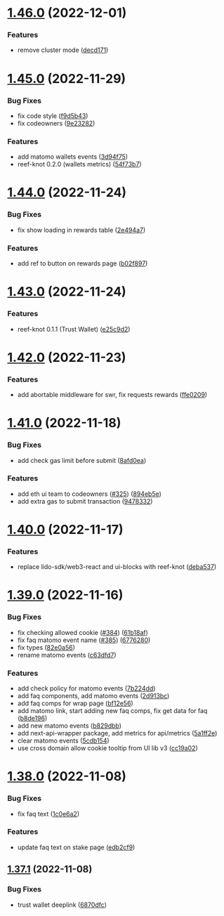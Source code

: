 # [1.46.0](https://github.com/lidofinance/staking-widget-ts/compare/1.45.0...1.46.0) (2022-12-01)


### Features

* remove cluster mode ([decd171](https://github.com/lidofinance/staking-widget-ts/commit/decd171bd58cc2f521febd429a1af4d3b1d87727))



# [1.45.0](https://github.com/lidofinance/staking-widget-ts/compare/1.44.0...1.45.0) (2022-11-29)


### Bug Fixes

* fix code style ([f9d5b43](https://github.com/lidofinance/staking-widget-ts/commit/f9d5b439f8e17827611a6ea6ea432ab3ca51c939))
* fix codeowners ([9e23282](https://github.com/lidofinance/staking-widget-ts/commit/9e2328291abd8fa369021354b2f594996b10fa3a))


### Features

* add matomo wallets events ([3d94f75](https://github.com/lidofinance/staking-widget-ts/commit/3d94f7560dd4a00d248e746b4fd866f44cc0e2e8))
* reef-knot 0.2.0 (wallets metrics) ([54f73b7](https://github.com/lidofinance/staking-widget-ts/commit/54f73b7b60f5de2dd602c2c6cd971a964a0f13b3))



# [1.44.0](https://github.com/lidofinance/staking-widget-ts/compare/1.43.0...1.44.0) (2022-11-24)


### Bug Fixes

* fix show loading in rewards table ([2e494a7](https://github.com/lidofinance/staking-widget-ts/commit/2e494a7fa155efc581706b8e941342fb77f17637))


### Features

* add ref to button on rewards page ([b02f897](https://github.com/lidofinance/staking-widget-ts/commit/b02f8971cc190dda5cc4a620a2bade32a7793fdf))



# [1.43.0](https://github.com/lidofinance/staking-widget-ts/compare/1.42.0...1.43.0) (2022-11-24)


### Features

* reef-knot 0.1.1 (Trust Wallet) ([e25c9d2](https://github.com/lidofinance/staking-widget-ts/commit/e25c9d2f9525ea818ebbd99066201543f4680b61))



# [1.42.0](https://github.com/lidofinance/staking-widget-ts/compare/1.41.0...1.42.0) (2022-11-23)


### Features

* add abortable middleware for swr, fix requests rewards ([ffe0209](https://github.com/lidofinance/staking-widget-ts/commit/ffe0209505c610b2b0468003bfa368f630b28f44))



# [1.41.0](https://github.com/lidofinance/staking-widget-ts/compare/1.40.0...1.41.0) (2022-11-18)


### Bug Fixes

* add check gas limit before submit ([8afd0ea](https://github.com/lidofinance/staking-widget-ts/commit/8afd0ead0c42fcea3586d5f99595110781aabfca))


### Features

* add eth ui team to codeowners ([#325](https://github.com/lidofinance/staking-widget-ts/issues/325)) ([894eb5e](https://github.com/lidofinance/staking-widget-ts/commit/894eb5eb04a522a6445348f4da17a1d2d0b25498))
* add extra gas to submit transaction ([9478332](https://github.com/lidofinance/staking-widget-ts/commit/9478332b2250aadc9231d0dcfe426c36885beae6))



# [1.40.0](https://github.com/lidofinance/staking-widget-ts/compare/1.39.0...1.40.0) (2022-11-17)


### Features

* replace lido-sdk/web3-react and ui-blocks with reef-knot ([deba537](https://github.com/lidofinance/staking-widget-ts/commit/deba537ac8399d5a1e6804b1589bf7fd8e6de1ad))



# [1.39.0](https://github.com/lidofinance/staking-widget-ts/compare/1.38.0...1.39.0) (2022-11-16)


### Bug Fixes

* fix checking allowed cookie ([#384](https://github.com/lidofinance/staking-widget-ts/issues/384)) ([61b18af](https://github.com/lidofinance/staking-widget-ts/commit/61b18afcad64e8fdd010d9ab5b86b14ff6306d12))
* fix faq matomo event name ([#385](https://github.com/lidofinance/staking-widget-ts/issues/385)) ([6776280](https://github.com/lidofinance/staking-widget-ts/commit/67762800402ea9d358e3499c7fcd49b3a8c06acf))
* fix types ([82e0a56](https://github.com/lidofinance/staking-widget-ts/commit/82e0a568eb69ce16bc2a4fbf4570dc663a735acb))
* rename matomo events ([c63dfd7](https://github.com/lidofinance/staking-widget-ts/commit/c63dfd71ebd7ffce9e4df9970cc5e7f666476f76))


### Features

* add check policy for matomo events ([7b224dd](https://github.com/lidofinance/staking-widget-ts/commit/7b224ddf7c288f5b9b584614d9cbac09e14506c8))
* add faq components, add matomo events ([2d913bc](https://github.com/lidofinance/staking-widget-ts/commit/2d913bcb6521d3a8c5e357b704a42fb6af2fcd2a))
* add faq comps for wrap page ([bf12e56](https://github.com/lidofinance/staking-widget-ts/commit/bf12e565f242b26238f2492256bfb3a2653dbeac))
* add matomo link, start adding new faq comps, fix get data for faq ([b8de196](https://github.com/lidofinance/staking-widget-ts/commit/b8de196f1965e6fa8b6b0abd45693d1b83ba8c87))
* add new matomo events ([b829dbb](https://github.com/lidofinance/staking-widget-ts/commit/b829dbb44fa2a8282cfa73fa0cd85c178b12d849))
* add next-api-wrapper package, add metrics for api/metrics ([5a1ff2e](https://github.com/lidofinance/staking-widget-ts/commit/5a1ff2e6181b82b5cc73ef6bc44e08506722a354))
* clear matomo events ([5cdb154](https://github.com/lidofinance/staking-widget-ts/commit/5cdb15437e9d0d7a7a131ec3dacc50f3c5086ee1))
* use cross domain allow cookie tooltip from UI lib v3 ([cc19a02](https://github.com/lidofinance/staking-widget-ts/commit/cc19a02604f9c8725a91b6feb98bcb6d2f35af1a))



# [1.38.0](https://github.com/lidofinance/staking-widget-ts/compare/1.37.1...1.38.0) (2022-11-08)


### Bug Fixes

* fix faq text ([1c0e6a2](https://github.com/lidofinance/staking-widget-ts/commit/1c0e6a247062ceef1a84c81662b18f0b5348bfad))


### Features

* update faq text on stake page ([edb2cf9](https://github.com/lidofinance/staking-widget-ts/commit/edb2cf9a1b1b2756e23e483f0ae52d7696c6f510))



## [1.37.1](https://github.com/lidofinance/staking-widget-ts/compare/1.37.0...1.37.1) (2022-11-08)


### Bug Fixes

* trust wallet deeplink ([6870dfc](https://github.com/lidofinance/staking-widget-ts/commit/6870dfc84effce4aaf14c87daa93637f9b043e0a))



